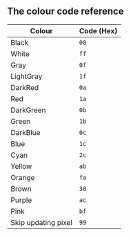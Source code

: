 ## The colour code reference

| Colour | Code (Hex) |
| --     | --         |
| Black  | `00`       |
| White  | `ff`       |
| Gray | `0f` |
| LightGray | `1f` |
| DarkRed | `0a` |
| Red | `1a` |
| DarkGreen   | `0b`       |
| Green   | `1b`       |
| DarkBlue   | `0c`       |
| Blue   | `1c`       |
| Cyan | `2c` |
| Yellow | `ab` |
| Orange | `fa` |
| Brown | `30` |
| Purple | `ac` |
| Pink | `bf` |
| Skip updating pixel | `99` |